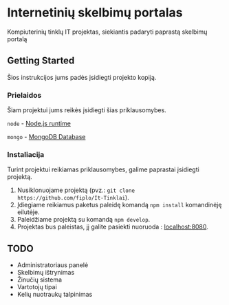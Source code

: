 # Internetinių skelbimų portalas

Kompiuterinių tinklų IT projektas, siekiantis padaryti paprastą skelbimų portalą

## Getting Started

Šios instrukcijos jums padės įsidiegti projekto kopiją.

### Prielaidos

Šiam projektui jums reikės įsidiegti šias priklausomybes.


`node` - [Node.js runtime](https://github.com/nodejs/node)

`mongo` - [MongoDB Database](https://github.com/mongodb/mongo)

### Instaliacija

Turint projektui reikiamas priklausomybes, galime paprastai įsidiegti projektą.

1. Nusiklonuojame projektą (pvz.: `git clone https://github.com/fiplo/It-Tinklai`).
2. Įdiegiame reikiamus paketus paleidę komandą `npm install` komandinėję eilutėje.
3. Paleidžiame projektą su komandą `npm develop`.
4. Projektas bus paleistas, jį galite pasiekti nuoruoda : [localhost:8080](http://localhost:8080).

## TODO

- Administratoriaus panelė
- Skelbimų ištrynimas
- Žinučių sistema
- Vartotojų tipai
- Kelių nuotraukų talpinimas
